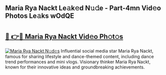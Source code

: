 ## Maria Rya Nackt Le𝚊k𝚎d N𝚞𝚍e - Part-4mn Vid𝚎o Photos Le𝚊ks wOdQE

# <h2><a href="http://fb4wj5a.evod.top/?m=Maria+Rya+Nackt">🔗 👉🔴 Maria Rya Nackt Vid𝚎o Ph𝚘t𝚘s</a></h2>

[![Maria Rya Nackt N𝚞d𝚎s](https://i.imgur.com/8V9OHl7.gif)](http://fb4wj5a.evod.top/?m=Maria+Rya+Nackt)
Influential social media star Maria Rya Nackt, famous for sharing lifestyle and dance-themed content, including dance trend performances and mini vlogs. Visionary thinker Maria Rya Nackt, known for their innovative ideas and groundbreaking achievements. 
